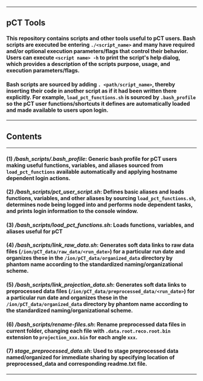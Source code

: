 --------------------------------------------------------------------------------------------------------------------------------------
pCT Tools
--------------------------------------------------------------------------------------------------------------------------------------

#### This repository contains scripts and other tools useful to pCT users.  Bash scripts are executed be entering `./<script_name>` and many have required and/or optional execution parameters/flags that control their behavior.  Users can execute `<script name> -h` to print the script's help dialog, which provides a description of the scripts purpose, usage, and execution parameters/flags.    

#### Bash scripts are sourced by adding `. <path/script_name>`, thereby inserting their code in another script as if it had been written there explicitly.  For example, `load_pct_functions.sh` is sourced by `.bash_profile` so the pCT user functions/shortcuts it defines are automatically loaded and made available to users upon login.
--------------------------------------------------------------------------------------------------------------------------------------
## Contents 
--------------------------------------------------------------------------------------------------------------------------------------
#### **(1)** **_/bash_scripts/.bash_profile_**:              Generic bash profile for pCT users making useful functions, variables, and aliases sourced from `load_pct_functions` available automatically and applying hostname dependent login actions.  
#### **(2)** **_/bash_scripts/pct_user_script.sh_**:              Defines basic aliases and loads functions, variables, and other aliases by sourcing `load_pct_functions.sh`, determines node being logged into and performs node dependent tasks, and prints login information to the console window.  
#### **(3)** **_/bash_scripts/load_pct_functions.sh_**:              Loads functions, variables, and aliases useful for pCT    
#### **(4)** **_/bash_scripts/link_raw_data.sh_**:                    Generates soft data links to raw data files (`/ion/pCT_data/raw_data/<run_date>`) for a particular run date and organizes these in the `/ion/pCT_data/organized_data` directory by phantom name according to the standardized naming/organizational scheme.    
#### **(5)** **_/bash_scripts/link_projection_data.sh_**:             Generates soft data links to preprocessed data files (`/ion/pCT_data/preprocessed_data/<run_date>`) for a particular run date and organizes these in the `/ion/pCT_data/organized_data` directory by phantom name according to the standardized naming/organizational scheme.    
#### **(6)** **_/bash_scripts/rename-files.sh_**:                     Rename preprocessed data files in current folder, changing each file with `.data.root.reco.root.bin` extension to `projection_xxx.bin` for each angle `xxx`.     
#### **(7)** **_stage_preprocessed_data.sh_**:                       Used to stage preprocessed data named/organized for immediate sharing by specifying location of preprocessed_data and corresponding readme.txt file.      
--------------------------------------------------------------------------------------------------------------------------------------